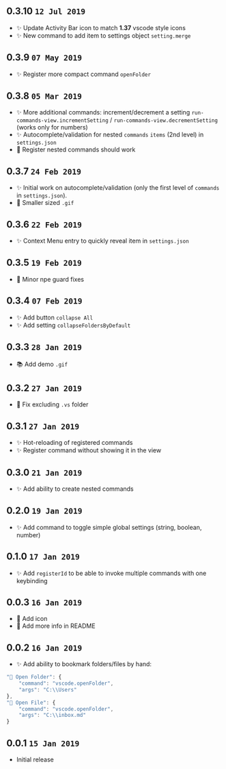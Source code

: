 ## 0.3.10 `12 Jul 2019`

- ✨ Update Activity Bar icon to match **1.37** vscode style icons
- ✨ New command to add item to settings object `setting.merge`

## 0.3.9 `07 May 2019`

- ✨ Register more compact command `openFolder`

## 0.3.8 `05 Mar 2019`

- ✨ More additional commands: increment/decrement a setting `run-commands-view.incrementSetting` / `run-commands-view.decrementSetting` (works only for numbers)
- ✨ Autocomplete/validation for nested `commands` `items` (2nd level) in `settings.json`
- 🐛 Register nested commands should work

## 0.3.7 `24 Feb 2019`

- ✨ Initial work on autocomplete/validation (only the first level of `commands` in `settings.json`).
- 🔨 Smaller sized `.gif`

## 0.3.6 `22 Feb 2019`

- ✨ Context Menu entry to quickly reveal item in `settings.json`

## 0.3.5 `19 Feb 2019`

- 🔨 Minor npe guard fixes

## 0.3.4 `07 Feb 2019`

- ✨ Add button `collapse All`
- ✨ Add setting `collapseFoldersByDefault`

## 0.3.3 `28 Jan 2019`

- 📚 Add demo `.gif`

## 0.3.2 `27 Jan 2019`

- 🐛 Fix excluding `.vs` folder

## 0.3.1 `27 Jan 2019`

- ✨ Hot-reloading of registered commands
- ✨ Register command without showing it in the view

## 0.3.0 `21 Jan 2019`

- ✨ Add ability to create nested commands

## 0.2.0 `19 Jan 2019`

- ✨ Add command to toggle simple global settings (string, boolean, number)

## 0.1.0 `17 Jan 2019`

- ✨ Add `registerId` to be able to invoke multiple commands with one keybinding

## 0.0.3 `16 Jan 2019`

- 🔨 Add icon
- 📝 Add more info in README

## 0.0.2 `16 Jan 2019`

- ✨ Add ability to bookmark folders/files by hand:
```javascript
"📁 Open Folder": {
	"command": "vscode.openFolder",
	"args": "C:\\Users"
},
"📝 Open File": {
	"command": "vscode.openFolder",
	"args": "C:\\inbox.md"
}
```

## 0.0.1 `15 Jan 2019`

- Initial release
